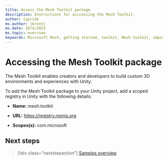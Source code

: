 ```yaml
---
title: Access the Mesh Toolkit package
description: Instructions for acccessing the Mesh Toolkit.
author: typride
ms.author: jbrentj
ms.date: 10/4/2023
ms.topic: overview
keywords: Microsoft Mesh, getting started, toolkit, Mesh toolkit, import, registry, scoped registry, packages
---
```


# Accessing the Mesh Toolkit package

The Mesh Toolkit enables creators and developers to build custom 3D environments and experiences with Unity.

To add the Mesh Toolkit package to your Unity project, add a scoped registry in Unity with the following details:

- **Name:** mesh.toolkit

- **URL:** https://registry.npmjs.org

- **Scopes(s):** com.microsoft


## Next steps

> [!div class="nextstepaction"]
> [Samples overview](../getting-started/samples/samples-overview.md)
